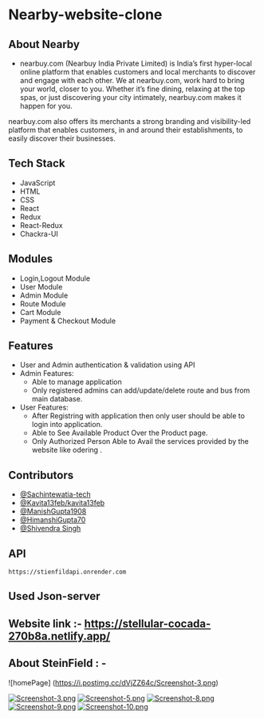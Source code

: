 # Nearby-website-clone

## About Nearby
* nearbuy.com (Nearbuy India Private Limited) is India’s first hyper-local online platform that enables customers and local merchants to discover and engage with each other. We at nearbuy.com, work hard to bring your world, closer to you. Whether it’s fine dining, relaxing at the top spas, or just discovering your city intimately, nearbuy.com makes it happen for you.

nearbuy.com also offers its merchants a strong branding and visibility-led platform that enables customers, in and around their establishments, to easily discover their businesses.


## Tech Stack 

* JavaScript 
* HTML
* CSS
* React
* Redux
* React-Redux
* Chackra-UI


## Modules

* Login,Logout Module
* User Module
* Admin Module
* Route Module
* Cart Module
* Payment & Checkout Module


## Features

* User and Admin authentication & validation using API
* Admin Features:
     * Able to manage application
     * Only registered admins can add/update/delete route and bus from main database.
* User Features:
     * After Registring with application then only user should be able to login into application.
     * Able to See Available Product Over the Product page.
     * Only Authorized Person Able to Avail the services provided by the website like odering .


## Contributors
* [@Sachintewatia-tech](https://github.com/Sachintewatia-tech)
* [@Kavita13feb/kavita13feb](https://github.com/Kavita13feb/kavita13feb)
* [@ManishGupta1908](https://github.com/ManishGupta1908)
* [@HimanshiGupta70](https://github.com/HimanshiGupta70)
* [@Shivendra Singh](https://github.com/Shivendra-Singh044)


##  API
`https://stienfildapi.onrender.com`
## Used Json-server


## Website link :- https://stellular-cocada-270b8a.netlify.app/
## About SteinField : -
![homePage] (https://i.postimg.cc/dVjZZ64c/Screenshot-3.png)

[![Screenshot-3.png](https://i.postimg.cc/dVjZZ64c/Screenshot-3.png)](https://postimg.cc/rDzwvSBf)
[![Screenshot-5.png](https://i.postimg.cc/J7HqHwJw/Screenshot-5.png)](https://postimg.cc/MXxRgFdt) [![Screenshot-8.png](https://i.postimg.cc/j5HSBdm0/Screenshot-8.png)](https://postimg.cc/mzr4HRT8)
[![Screenshot-9.png](https://i.postimg.cc/85S1dg5y/Screenshot-9.png)](https://postimg.cc/FfT5mq0c)
[![Screenshot-10.png](https://i.postimg.cc/6QdKpb0C/Screenshot-10.png)](https://postimg.cc/Z9K2fcXq)
